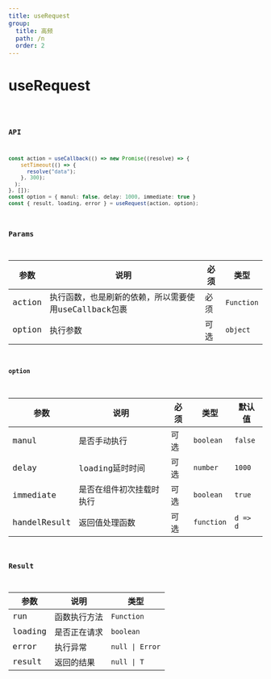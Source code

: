 ```yaml
---
title: useRequest
group:
  title: 高频
  path: /n
  order: 2
---
```


# useRequest

<code src="./demos/demo1.tsx" />

### API

```typescript
const action = useCallback(() => new Promise((resolve) => {
    setTimeout(() => {
      resolve("data");
    }, 300);
  );
}, []);
const option = { manul: false, delay: 1000, immediate: true }
const { result, loading, error } = useRequest(action, option);
```

### Params

| 参数 | 说明| 必须 | 类型 |
|--|--|--| -- |
| action | 执行函数，也是刷新的依赖，所以需要使用useCallback包裹 | 必须 | `Function` |
| option | 执行参数 | 可选 | `object` |

#### option

| 参数 | 说明| 必须 | 类型 | 默认值 |
|--|--|--| -- | -- |
| manul | 是否手动执行 | 可选 | `boolean` | `false` |
| delay | loading延时时间 | 可选 | `number` | `1000` |
| immediate | 是否在组件初次挂载时执行 | 可选 | `boolean` | `true` |
| handelResult | 返回值处理函数 | 可选 | `function` | `d => d` |


### Result

| 参数 | 说明 | 类型 |
|--|--|--|
| run | 函数执行方法  | `Function` |
| loading | 是否正在请求 | `boolean` 
| error | 执行异常  | `null \| Error` |
| result | 返回的结果  | `null \| T`|